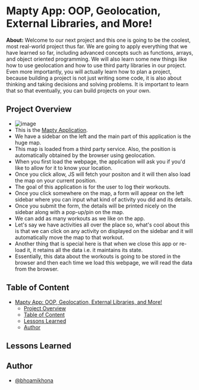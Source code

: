 # Mapty App: OOP, Geolocation, External Libraries, and More!

**About:** Welcome to our next project and this one is going to be the coolest, most real-world project thus far. We are going to apply everything that we have learned so far, including advanced concepts such as functions, arrays, and object oriented programming. We will also learn some new things like how to use geolocation and how to use third party libraries in our project. Even more importantly, you will actually learn how to plan a project, because building a project is not just writing some code, it is also about thinking and taking decisions and solving problems. It is important to learn that so that eventually, you can build projects on your own.

## Project Overview

- ![image](https://github.com/bhoamikhona/javascript/assets/50435319/8dc757e1-2aee-4421-93d1-2a303adf0821)
- This is the [Mapty Application](https://bhoamikhona.github.io/javascript/Section%2015/index.html).
- We have a sidebar on the left and the main part of this application is the huge map.
- This map is loaded from a third party service. Also, the position is automatically obtained by the browser using geolocation.
- When you first load the webpage, the application will ask you if you'd like to allow for it to know your location.
- Once you click allow, JS will fetch your positon and it will then also load the map on your current position.
- The goal of this application is for the user to log their workouts.
- Once you click somewhere on the map, a form will appear on the left sidebar where you can input what kind of activity you did and its details.
- Once you submit the form, the details will be printed nicely on the sidebar along with a pop-up/pin on the map.
- We can add as many workouts as we like on the app.
- Let's say we have activities all over the place so, what's cool about this is that we can click on any activity on displayed on the sidebar and it will automatically move the map to that workout.
- Another thing that is special here is that when we close this app or re-load it, it retains all the data i.e. it maintains its state.
- Essentially, this data about the workouts is going to be stored in the browser and then each time we load this webpage, we will read the data from the browser.

## Table of Content

- [Mapty App: OOP, Geolocation, External Libraries, and More!](#mapty-app-oop-geolocation-external-libraries-and-more)
  - [Project Overview](#project-overview)
  - [Table of Content](#table-of-content)
  - [Lessons Learned](#lessons-learned)
  - [Author](#author)

## Lessons Learned

## Author

- [@bhoamikhona](https://github.com/bhoamikhona)
